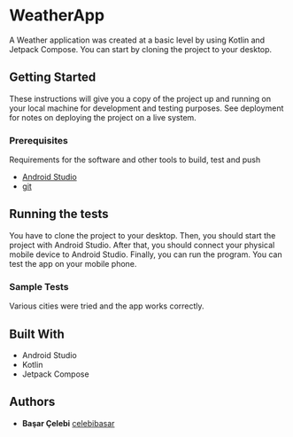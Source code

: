 # WeatherApp

A Weather application was created at a basic level by using Kotlin and Jetpack Compose. You can start by cloning the project to your desktop.


## Getting Started

These instructions will give you a copy of the project up and running on
your local machine for development and testing purposes. See deployment
for notes on deploying the project on a live system.

### Prerequisites

Requirements for the software and other tools to build, test and push 
- [Android Studio](https://developer.android.com/studio/install)
- [git](https://git-scm.com/downloads)

## Running the tests

You have to clone the project to your desktop. Then, you should start the project with Android Studio. After that, you should connect your physical mobile device to Android Studio. Finally, you can run the program. You can test the app on your mobile phone.

### Sample Tests

Various cities were tried and the app works correctly.

## Built With

  - Android Studio
  - Kotlin
  - Jetpack Compose


## Authors

  - **Başar Çelebi**
    [celebibasar](https://github.com/celebibasar)



